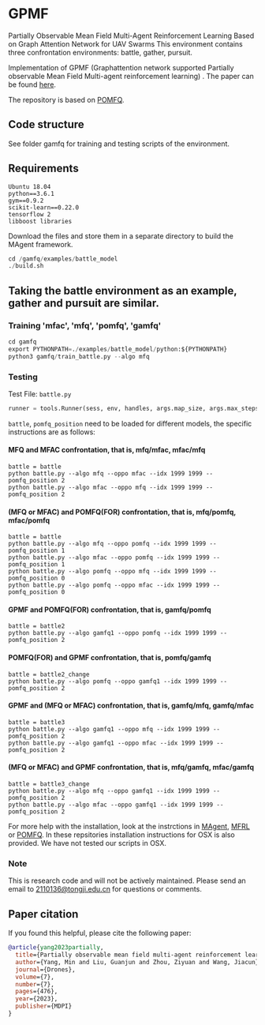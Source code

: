 # GPMF
Partially Observable Mean Field Multi-Agent Reinforcement  Learning Based on Graph Attention Network for UAV Swarms
This environment contains three confrontation environments: battle, gather, pursuit.

Implementation of GPMF (Graphattention network supported Partially observable Mean Field Multi-agent reinforcement learning) . The paper can be found [here](https://doi.org/10.3390/drones7070476).

The repository is based on [POMFQ](https://github.com/Sriram94/pomfrl).

## Code structure

See folder gamfq for training and testing scripts of the environment.

## Requirements
```linux
Ubuntu 18.04
python==3.6.1
gym==0.9.2
scikit-learn==0.22.0
tensorflow 2
libboost libraries
```
Download the files and store them in a separate directory to build the MAgent framework.
```python
cd /gamfq/examples/battle_model
./build.sh
```
## Taking the battle environment as an example, gather and pursuit are similar.
### Training 'mfac', 'mfq', 'pomfq', 'gamfq'

```python
cd gamfq
export PYTHONPATH=./examples/battle_model/python:${PYTHONPATH}
python3 gamfq/train_battle.py --algo mfq
```

### Testing

Test File: ```battle.py```

```python
runner = tools.Runner(sess, env, handles, args.map_size, args.max_steps, models, battle, pomfq_position, render_every=0)
```

```battle```, ```pomfq_position``` need to be loaded for different models, the specific instructions are as follows:
#### MFQ and MFAC confrontation, that is, mfq/mfac, mfac/mfq
```
battle = battle
python battle.py --algo mfq --oppo mfac --idx 1999 1999 --pomfq_position 2
python battle.py --algo mfac --oppo mfq --idx 1999 1999 --pomfq_position 2
```
#### (MFQ or MFAC) and POMFQ(FOR) confrontation, that is, mfq/pomfq, mfac/pomfq
```
battle = battle
python battle.py --algo mfq --oppo pomfq --idx 1999 1999 --pomfq_position 1
python battle.py --algo mfac --oppo pomfq --idx 1999 1999 --pomfq_position 1
python battle.py --algo pomfq --oppo mfq --idx 1999 1999 --pomfq_position 0
python battle.py --algo pomfq --oppo mfac --idx 1999 1999 --pomfq_position 0
```
#### GPMF and POMFQ(FOR) confrontation, that is, gamfq/pomfq
```
battle = battle2
python battle.py --algo gamfq1 --oppo pomfq --idx 1999 1999 --pomfq_position 2
```
#### POMFQ(FOR) and GPMF confrontation, that is, pomfq/gamfq
```
battle = battle2_change
python battle.py --algo pomfq --oppo gamfq1 --idx 1999 1999 --pomfq_position 2
```
#### GPMF and (MFQ or MFAC) confrontation, that is, gamfq/mfq, gamfq/mfac
```
battle = battle3
python battle.py --algo gamfq1 --oppo mfq --idx 1999 1999 --pomfq_position 2
python battle.py --algo gamfq1 --oppo mfac --idx 1999 1999 --pomfq_position 2
```
#### (MFQ or MFAC) and GPMF confrontation, that is, mfq/gamfq, mfac/gamfq
```
battle = battle3_change
python battle.py --algo mfq --oppo gamfq1 --idx 1999 1999 --pomfq_position 2
python battle.py --algo mfac --oppo gamfq1 --idx 1999 1999 --pomfq_position 2
```

For more help with the installation, look at the instrctions in [MAgent](https://github.com/geek-ai/MAgent), [MFRL](https://github.com/mlii/mfrl) or [POMFQ](https://github.com/Sriram94/pomfrl). In these repsitories installation instructions for OSX is also provided. We have not tested our scripts in OSX.


### Note
This is research code and will not be actively maintained. Please send an email to 2110136@tongji.edu.cn for questions or comments.

## Paper citation
If you found this helpful, please cite the following paper:

```bibtex
@article{yang2023partially,
  title={Partially observable mean field multi-agent reinforcement learning based on graph attention network for UAV swarms},
  author={Yang, Min and Liu, Guanjun and Zhou, Ziyuan and Wang, Jiacun},
  journal={Drones},
  volume={7},
  number={7},
  pages={476},
  year={2023},
  publisher={MDPI}
}
```





